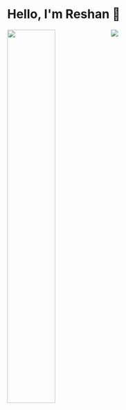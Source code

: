 # Hello, I'm Reshan 👋

<img src="https://github-readme-stats.vercel.app/api?username=ReshanCSX&show_icons=true&theme=dark&text_color=16a085&title_color=2ecc71" align="left" width="47%">

<img src="https://github-readme-stats.vercel.app/api/top-langs/?username=ReshanCSX&layout=compact">



<!---
ReshanCSX/ReshanCSX is a ✨ special ✨ repository because its `README.md` (this file) appears on your GitHub profile.
You can click the Preview link to take a look at your changes.
--->
